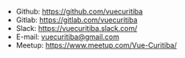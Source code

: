 - Github: https://github.com/vuecuritiba
- Gitlab: https://gitlab.com/vuecuritiba
- Slack: https://vuecuritiba.slack.com/
- E-mail: vuecuritiba@gmail.com
- Meetup: https://www.meetup.com/Vue-Curitiba/
